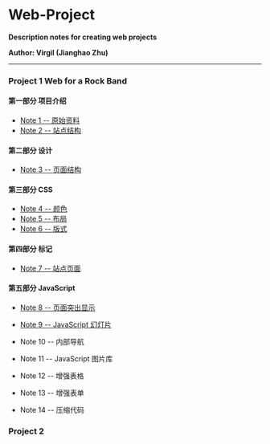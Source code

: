 # Web-Project

**Description notes for creating web projects**

**Author: Virgil (Jianghao Zhu)**

---

### Project 1 Web for a Rock Band

#### 第一部分 项目介绍

- [Note 1 -- 原始资料](https://github.com/Virgil0113/Web-Project/blob/master/Project%201/Notes/Note1.md)
- [Note 2 -- 站点结构](https://github.com/Virgil0113/Web-Project/blob/master/Project%201/Notes/Note2.md)

#### 第二部分 设计

- [Note 3 -- 页面结构](https://github.com/Virgil0113/Web-Project/blob/master/Project%201/Notes/Note3.md)

#### 第三部分 CSS

- [Note 4 -- 颜色](https://github.com/Virgil0113/Web-Project/blob/master/Project%201/Notes/Note4.md)
- [Note 5 -- 布局](https://github.com/Virgil0113/Web-Project/blob/master/Project%201/Notes/Note5.md)
- [Note 6 -- 版式](https://github.com/Virgil0113/Web-Project/blob/master/Project%201/Notes/Note6.md)

#### 第四部分 标记

- [Note 7 -- 站点页面](https://github.com/Virgil0113/Web-Project/blob/master/Project%201/Notes/Note7.md)

#### 第五部分 JavaScript 

- [Note 8 -- 页面突出显示](https://github.com/Virgil0113/Web-Project/blob/master/Project%201/Notes/Note8.md) 

- [Note 9 -- JavaScript 幻灯片](https://github.com/Virgil0113/Web-Project/blob/master/Project%201/Notes/Note9.md)
- Note 10 -- 内部导航
- Note 11 -- JavaScript 图片库
- Note 12 -- 增强表格
- Note 13 -- 增强表单
- Note 14 -- 压缩代码



### Project 2 
